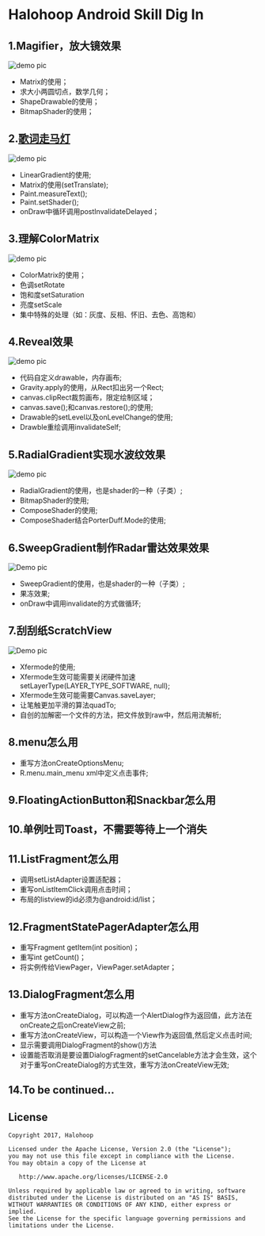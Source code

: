 # Halohoop Android Skill Dig In
## 1.Magifier，放大镜效果
![demo pic](./device-2017-05-04-181727.gif)

* Matrix的使用；
* 求大小两圆切点，数学几何；
* ShapeDrawable的使用；
* BitmapShader的使用；

## 2.[歌词走马灯](https://github.com/halohoop/PartsShowTextView)
![demo pic](./device-2017-05-04-120156.gif)

* LinearGradient的使用;
* Matrix的使用(setTranslate);
* Paint.measureText();
* Paint.setShader();
* onDraw中循环调用postInvalidateDelayed；

## 3.理解ColorMatrix

![demo pic](./ColorMatrix.png)

* ColorMatrix的使用；
* 色调setRotate
* 饱和度setSaturation
* 亮度setScale
* 集中特殊的处理（如：灰度、反相、怀旧、去色、高饱和）

## 4.Reveal效果

![demo pic](./device-2017-05-06-002903.gif)

* 代码自定义drawable，内存画布;
* Gravity.apply的使用，从Rect扣出另一个Rect;
* canvas.clipRect裁剪画布，限定绘制区域；
* canvas.save();和canvas.restore();的使用;
* Drawable的setLevel以及onLevelChange的使用;
* Drawble重绘调用invalidateSelf;

## 5.RadialGradient实现水波纹效果

![demo pic](./device-2017-05-12-010202.gif)

* RadialGradient的使用，也是shader的一种（子类）;
* BitmapShader的使用;
* ComposeShader的使用;
* ComposeShader结合PorterDuff.Mode的使用;

## 6.SweepGradient制作Radar雷达效果效果

![Demo pic](./device-2017-05-13-092925.gif)

* SweepGradient的使用，也是shader的一种（子类）;
* 果冻效果;
* onDraw中调用invalidate的方式做循环;

## 7.刮刮纸ScratchView

![Demo pic](./device-2017-05-15-182750.gif)

* Xfermode的使用;
* Xfermode生效可能需要关闭硬件加速setLayerType(LAYER_TYPE_SOFTWARE, null);
* Xfermode生效可能需要Canvas.saveLayer;
* 让笔触更加平滑的算法quadTo;
* 自创的加解密一个文件的方法，把文件放到raw中，然后用流解析;

## 8.menu怎么用

* 重写方法onCreateOptionsMenu;
* R.menu.main_menu  xml中定义点击事件;

## 9.FloatingActionButton和Snackbar怎么用
## 10.单例吐司Toast，不需要等待上一个消失
## 11.ListFragment怎么用

* 调用setListAdapter设置适配器；
* 重写onListItemClick调用点击时间；
* 布局的listview的id必须为@android:id/list；

## 12.FragmentStatePagerAdapter怎么用

* 重写Fragment getItem(int position)；
* 重写int getCount()；
* 将实例传给ViewPager，ViewPager.setAdapter；

## 13.DialogFragment怎么用

* 重写方法onCreateDialog，可以构造一个AlertDialog作为返回值，此方法在onCreate之后onCreateView之前;
* 重写方法onCreateView，可以构造一个View作为返回值,然后定义点击时间;
* 显示需要调用DialogFragment的show()方法
* 设置能否取消是要设置DialogFragment的setCancelable方法才会生效，这个对于重写onCreateDialog的方式生效，重写方法onCreateView无效;

## 14.To be continued...


## License

    Copyright 2017, Halohoop

    Licensed under the Apache License, Version 2.0 (the "License");
    you may not use this file except in compliance with the License.
    You may obtain a copy of the License at

       http://www.apache.org/licenses/LICENSE-2.0

    Unless required by applicable law or agreed to in writing, software
    distributed under the License is distributed on an "AS IS" BASIS,
    WITHOUT WARRANTIES OR CONDITIONS OF ANY KIND, either express or implied.
    See the License for the specific language governing permissions and
    limitations under the License.